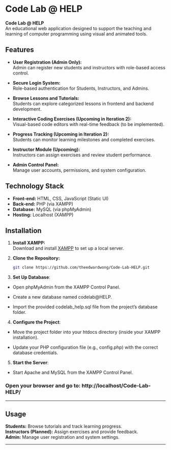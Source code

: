 # Code Lab @ HELP

**Code Lab @ HELP**  
An educational web application designed to support the teaching and learning of computer programming using visual and animated tools.

## Features

- **User Registration (Admin Only):**  
  Admin can register new students and instructors with role-based access control.

- **Secure Login System:**  
  Role-based authentication for Students, Instructors, and Admins.

- **Browse Lessons and Tutorials:**  
  Students can explore categorized lessons in frontend and backend development.

- **Interactive Coding Exercises (Upcoming in Iteration 2):**  
  Visual-based code editors with real-time feedback (to be implemented).

- **Progress Tracking (Upcoming in Iteration 2):**  
  Students can monitor learning milestones and completed exercises.

- **Instructor Module (Upcoming):**  
  Instructors can assign exercises and review student performance.

- **Admin Control Panel:**  
  Manage user accounts, permissions, and system configuration.

## Technology Stack

- **Front-end:** HTML, CSS, JavaScript (Static UI)
- **Back-end:** PHP (via XAMPP)
- **Database:** MySQL (via phpMyAdmin)
- **Hosting:** Localhost (XAMPP)

## Installation

1. **Install XAMPP:**  
   Download and install [XAMPP](https://www.apachefriends.org/index.html) to set up a local server.

2. **Clone the Repository:**  
   ```bash
   git clone https://github.com/theedwardwong/Code-Lab-HELP.git

3. **Set Up Database**:

- Open phpMyAdmin from the XAMPP Control Panel.

- Create a new database named codelab@HELP.

- Import the provided codelab_help.sql file from the project’s database folder.

4. **Configure the Project**:

- Move the project folder into your htdocs directory (inside your XAMPP installation).

- Update your PHP configuration file (e.g., config.php) with the correct database credentials.

5. **Start the Server**:

- Start Apache and MySQL from the XAMPP Control Panel.

### Open your browser and go to: http://localhost/Code-Lab-HELP/

---
## Usage

**Students:** Browse tutorials and track learning progress.  
**Instructors (Planned):** Assign exercises and provide feedback.  
**Admin:** Manage user registration and system settings.

---




